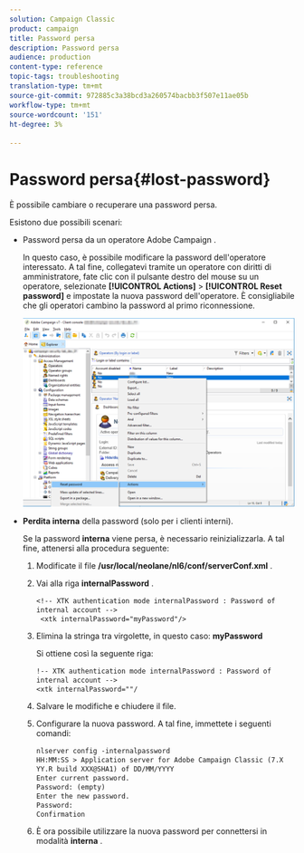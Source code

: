 ```yaml
---
solution: Campaign Classic
product: campaign
title: Password persa
description: Password persa
audience: production
content-type: reference
topic-tags: troubleshooting
translation-type: tm+mt
source-git-commit: 972885c3a38bcd3a260574bacbb3f507e11ae05b
workflow-type: tm+mt
source-wordcount: '151'
ht-degree: 3%

---
```



# Password persa{#lost-password}

È possibile cambiare o recuperare una password persa.

Esistono due possibili scenari:

* Password persa da un operatore Adobe Campaign .

   In questo caso, è possibile modificare la password dell&#39;operatore interessato. A tal fine, collegatevi tramite un operatore con diritti di amministratore, fate clic con il pulsante destro del mouse su un operatore, selezionate **[!UICONTROL Actions]** > **[!UICONTROL Reset password]** e impostate la nuova password dell&#39;operatore. È consigliabile che gli operatori cambino la password al primo riconnessione.

   ![](assets/operator-passwd.png)

* **Perdita interna** della password (solo per i clienti interni).

   Se la password **interna** viene persa, è necessario reinizializzarla. A tal fine, attenersi alla procedura seguente:

   1. Modificate il file **/usr/local/neolane/nl6/conf/serverConf.xml** .
   1. Vai alla riga **internalPassword** .

      ```
      <!-- XTK authentication mode internalPassword : Password of internal account -->
       <xtk internalPassword="myPassword"/>
      ```

   1. Elimina la stringa tra virgolette, in questo caso: **myPassword**

      Si ottiene così la seguente riga:

      ```
      !-- XTK authentication mode internalPassword : Password of internal account -->
      <xtk internalPassword=""/
      ```

   1. Salvare le modifiche e chiudere il file.
   1. Configurare la nuova password. A tal fine, immettete i seguenti comandi:

      ```
      nlserver config -internalpassword
      HH:MM:SS > Application server for Adobe Campaign Classic (7.X YY.R build XXX@SHA1) of DD/MM/YYYY
      Enter current password.
      Password: (empty)
      Enter the new password.
      Password: 
      Confirmation 
      ```

   1. È ora possibile utilizzare la nuova password per connettersi in modalità **interna** .

